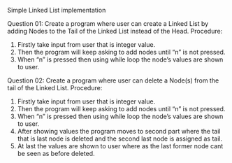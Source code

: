 Simple Linked List implementation

Question 01:
Create a program where user can create a Linked List by adding Nodes to the Tail of the Linked List
instead of the Head.
Procedure:
1. Firstly take input from user that is integer value.
2. Then the program will keep asking to add nodes until “n” is not pressed.
3. When “n” is pressed then using while loop the node’s values are shown to user.

Question 02:
Create a program where user can delete a Node(s) from the tail of the Linked List.
Procedure:
1. Firstly take input from user that is integer value.
2. Then the program will keep asking to add nodes until “n” is not pressed.
3. When “n” is pressed then using while loop the node’s values are shown to user.
4. After showing values the program moves to second part where the tail that is last node is 
deleted and the second last node is assigned as tail.
5. At last the values are shown to user where as the last former node cant be seen as before 
deleted.
